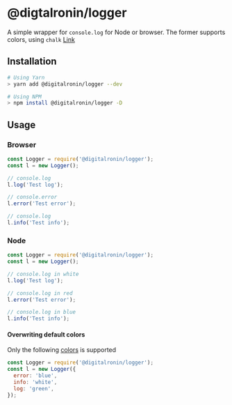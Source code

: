 # @digtalronin/logger

A simple wrapper for `console.log` for Node or browser. The former supports colors, using `chalk` [Link](https://github.com/chalk/chalk)

## Installation

```bash
# Using Yarn
> yarn add @digitalronin/logger --dev

# Using NPM
> npm install @digitalronin/logger -D
```

## Usage

### Browser

```javascript
const Logger = require('@digitalronin/logger');
const l = new Logger();

// console.log
l.log('Test log');

// console.error
l.error('Test error');

// console.log
l.info('Test info');
```

### Node

```javascript
const Logger = require('@digitalronin/logger');
const l = new Logger();

// console.log in white
l.log('Test log');

// console.log in red
l.error('Test error');

// console.log in blue
l.info('Test info');
```

#### Overwriting default colors

Only the following [colors](https://github.com/chalk/chalk#colors) is supported

```javascript
const Logger = require('@digitalronin/logger');
const l = new Logger({
  error: 'blue',
  info: 'white',
  log: 'green',
});
```